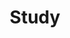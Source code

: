 ---
title: "Study"
permalink: /categories/study/
layout: category
author_profile: true
taxonomy: study
---